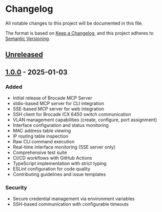 # Changelog

All notable changes to this project will be documented in this file.

The format is based on [Keep a Changelog](https://keepachangelog.com/en/1.0.0/),
and this project adheres to [Semantic Versioning](https://semver.org/spec/v2.0.0.html).

## [Unreleased]

## [1.0.0] - 2025-01-03

### Added
- Initial release of Brocade MCP Server
- stdio-based MCP server for CLI integration
- SSE-based MCP server for web integration
- SSH client for Brocade ICX 6450 switch communication
- VLAN management capabilities (create, configure, port assignment)
- Interface configuration and status monitoring
- MAC address table viewing
- IP routing table inspection
- Raw CLI command execution
- Real-time interface monitoring (SSE server only)
- Comprehensive test suite
- CI/CD workflows with GitHub Actions
- TypeScript implementation with strict typing
- ESLint configuration for code quality
- Contributing guidelines and issue templates

### Security
- Secure credential management via environment variables
- SSH-based communication with configurable timeouts

[Unreleased]: https://github.com/vespo92/BrocadeICXMCP/compare/v1.0.0...HEAD
[1.0.0]: https://github.com/vespo92/BrocadeICXMCP/releases/tag/v1.0.0
